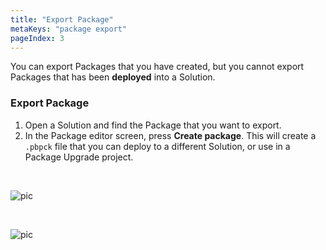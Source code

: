 ```yaml
---
title: "Export Package"
metaKeys: "package export"
pageIndex: 3
---
```


You can export Packages that you have created, but you cannot export Packages that has been **deployed** into a Solution.
<br/>



### Export Package

1. Open a Solution and find the Package that you want to export.
2. In the Package editor screen, press **Create package**. This will create a `.pbpck` file that you can deploy to a different Solution, or use in a Package Upgrade project.

<br/>


![pic](https://profitbasedocs.blob.core.windows.net/images/export1.png)


<br/>

![pic](https://profitbasedocs.blob.core.windows.net/images/export2.png)